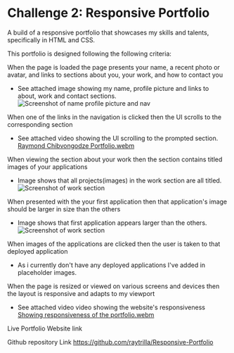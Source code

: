 # Challenge 2: Responsive Portfolio

A build of a responsive portfolio that showcases my skills and talents, specifically in HTML and CSS. 

This portfolio is designed following the following criteria:

When the page is loaded the page presents your name, a recent photo or avatar, and links to sections about you, your work, and how to contact you
- See attached image showing my name, profile picture and links to about, work and contact sections.
![Screenshot of name profile picture and nav](https://github.com/raytrilla/Responsive-Portfolio/assets/151631423/c29e0a39-d2b8-4ca5-b450-239b86a87d34)

When one of the links in the navigation is clicked then the UI scrolls to the corresponding section
- See attached video showing the UI scrolling to the prompted section.
[Raymond Chibvongodze Portfolio.webm](https://github.com/raytrilla/Responsive-Portfolio/assets/151631423/ecc371d9-e979-4e19-8738-e887fc8df325)

When viewing the section about your work then the section contains titled images of your applications
- Image shows that all projects(images) in the work section are all titled.
![Screenshot of work section](https://github.com/raytrilla/Responsive-Portfolio/assets/151631423/2ed0e6ff-0e78-4f18-a915-6fb83f02bac7)

When presented with the your first application then that application's image should be larger in size than the others
- Image shows that first application appears larger than the others.
![Screenshot of work section](https://github.com/raytrilla/Responsive-Portfolio/assets/151631423/2ed0e6ff-0e78-4f18-a915-6fb83f02bac7)

When images of the applications are clicked then the user is taken to that deployed application
- As i currently don't have any deployed applications I've added in placeholder images.

When the page is resized or viewed on various screens and devices then the layout is responsive and adapts to my viewport
- See attached video video showing the website's responsiveness
[Showing responsiveness of the portfolio.webm](https://github.com/raytrilla/Responsive-Portfolio/assets/151631423/03bc2661-b4cc-452f-8e16-5b8b934d2038)

Live Portfolio Website link

Github repository Link
https://github.com/raytrilla/Responsive-Portfolio
